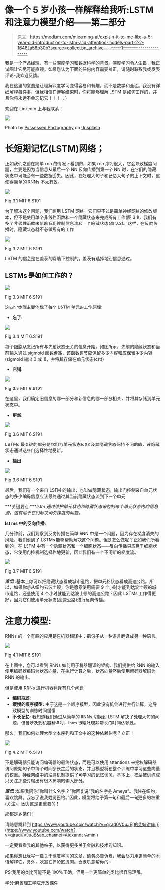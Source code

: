 # 像一个 5 岁小孩一样解释给我听:LSTM 和注意力模型介绍——第二部分

> 原文：<https://medium.com/mlearning-ai/explain-it-to-me-like-a-5-year-old-introduction-to-lstm-and-attention-models-part-2-2-16482a58b30b?source=collection_archive---------1----------------------->

我是一个产品经理，有一些深度学习和数据科学的背景。深度学习令人生畏，我正试图让它尽可能直观。如果您认为下面的任何内容需要纠正，请随时联系我或发表评论-我欢迎反馈。

我在这里的意图是让理解深度学习变得容易和有趣，而不是数学和全面。我没有详细解释每件事，但我相信在博客结束时，你将能够理解 LSTM 是如何工作的，并且你将永远不会忘记它！！！；)

欢迎在 LinkedIn 上与我联系！

![](img/2c188ce358a02714adb6a673d82e9b1d.png)

Photo by [Possessed Photography](https://unsplash.com/@possessedphotography?utm_source=medium&utm_medium=referral) on [Unsplash](https://unsplash.com?utm_source=medium&utm_medium=referral)

# 长短期记忆(LSTM)网络；

正如我们之前在简单 rnn 的情况下看到的，如果 rnn 序列很大，它会导致梯度问题，主要是因为当信息从最后一个 NN 反向传播到第一个 NN 时，在它们的隐藏状态中可能会有一些数据丢失。因此，在处理大句子和记忆大句子的上下文时，这使得简单的 RNNs 不太有效。

![](img/7d4930fe5670f123b703ae13c6bd323d.png)

Fig 3.1 MIT 6.S191

为了解决这个问题，我们使用 LSTM 网络。它们只不过是简单神经网络的修改版本，但不是使用单个非线性函数和一个隐藏状态来完成所有工作(图 3.1)，我们有多个非线性函数来帮助我们控制信息流和一个隐藏状态(图 3.2)。这样，在反向传播时，隐藏状态就不必做所有的工作

![](img/88df7587cc26903c3297946053571206.png)

Fig 3.2 MIT 6.S191

LSTM 的信息是在盖茨的帮助下控制的。盖茨有选择地让信息通过。

## LSTMs 是如何工作的？

![](img/8768fb2dcbc2f33535de51ee4a061c5a.png)

Fig 3.3 MIT 6.S191

这四个步骤主要体现了每个 LSTM 单元的工作原理:

*   **忘了:**

![](img/88fb26544ebb6aaa706a5eb9d9daf2bf.png)

Fig 3.4 MIT 6.S191

每个细胞从忘记所有与先前状态无关的信息开始。如图所示，先前的隐藏状态和当前输入通过 sigmoid 函数传递，该函数调节应保留多少内容和应保留多少内容(sigmoid 输出 0 或 1)，并将其存储在单元状态(c(t))

*   **店铺**:

![](img/72756605a42ce07fddfc5b3e374e8c4c.png)

Fig 3.5 MIT 6.S191

在这里，我们确定旧信息的哪一部分和新信息的哪一部分相关，并将其存储到单元状态中。

*   **更新**:

![](img/27c2db9838dafeb5e76e0ee72cb7adb4.png)

Fig 3.6 MIT 6.S191

LSTMs 最关键的部分是它们为单元状态(c(t))及其隐藏状态保持不同的值，该隐藏状态通过这些门选择性地更新。

*   **输出**

![](img/78c39931835a78224e6a2b3231a58f3e.png)

Fig 3.6 MIT 6.S191

最后，我们有一个来自 LSTM 的输出，也叫做隐藏状态。输出门控制来自单元状态的多少编码信息应该最终通过其当前隐藏状态流到下一个单元

***关键要点:****lstm 通过维护单元状态和隐藏状态来控制每个单元状态内的信息流，这有助于它们解决消失梯度的问题。*

**lst ms 中的反向传播:**

几分钟前，我们观察到反向传播在简单 RNN 中是一个问题，因为存在梯度消失的风险，我们谈到了 LSTMs 能够帮助解决这个问题。但是怎么做呢？正如我们所看到的，在 LSTM 中有一个隐藏状态和一个细胞状态——反向传播只应用于细胞状态，它使用门控机制选择性地更新，因此我们有一个不间断的梯度流。

![](img/9d572a39053e06beb8b6c868e019f654.png)

Fig 3.7 MIT 6.S191

***直觉*** :基本上你可以把隐藏状态看成城市道路，把单元格状态看成高速公路。所以，如果你想从纽约去波士顿，你是愿意使用需要 9 个小时才能到达波士顿的城市道路，还是使用 4 个小时就能到达波士顿的高速公路？因此 LSTMs 工作得更好，因为它们使用单元状态(高速公路)进行反向传播。

# 注意力模型:

RNNs 的一个有趣的应用是在机器翻译中；把句子从一种语言翻译成另一种语言。

![](img/5b5c3cbdf0d578784f65ac7ff8bbfe6f.png)

Fig 4.1 MIT 6.S191

在上图中，您可以看到 RNNs 如何用于机器翻译的架构。我们提供给 RNN 的输入使用编码器编码为状态向量，在执行计算之后，状态向量然后使用解码器解码为 RNN 的输出。

但是使用 RNNs 进行机器翻译有几个问题:

*   **编码瓶颈:** 
*   **缓慢的顺序模型:** 由于这是一个顺序模型，因此没有机会进行并行计算，这导致模型的训练时间缓慢
*   **不长记忆:** 我知道我们通过从简单的 RNNs 切换到 LSTM 解决了处理大句的问题，但当涉及到机器翻译时，lstm 很难处理非常长的时间依赖性。

那么，我们如何处理大型文本序列和正文中的这种依赖性呢？立正！

![](img/2a164b1512ea57c56e8ff82fbba5545c.png)

Fig 4.2 MIT 6.S191

不是解码器只能访问编码器的最终状态，而是可以使用 attentions 来授权解码器访问原始句子中每个时间步长之后的状态，并且模型将在整个训练中学习这些向量的权重。神经网络中的注意机制提供了可学习的记忆访问。基本上，模型被训练成只关注那些对输出有很大影响的输入部分。

***直觉*** :如果我问你“你叫什么名字？”你回复说“我的名字是 Ameya”。我住在纽约，喜欢跳舞。我忘了说我姓尚巴格。”因此，模型将给予第一句和最后一句更多的权重(关注)，因为这是更重要的！

那都是乡亲们！

请随意跳转到 https://www.youtube.com/watch?v=qjrad0V0uJE[的艾娃讲座:)](https://www.youtube.com/watch?v=qjrad0V0uJE&ab_channel=AlexanderAmini)

一定要看看我的其他帖子，以获得更多关于金融和技术的知识。

如果你想让我写一篇关于深度学习的文章，请务必告诉我，我会尽力用更简单的术语解释它。另外，欢迎在评论区提问。会很乐意帮你的:)

PS:我用的类比可能不是 100%正确，但用一个更简单的类比很容易理解。

学分:麻省理工学院开放课件